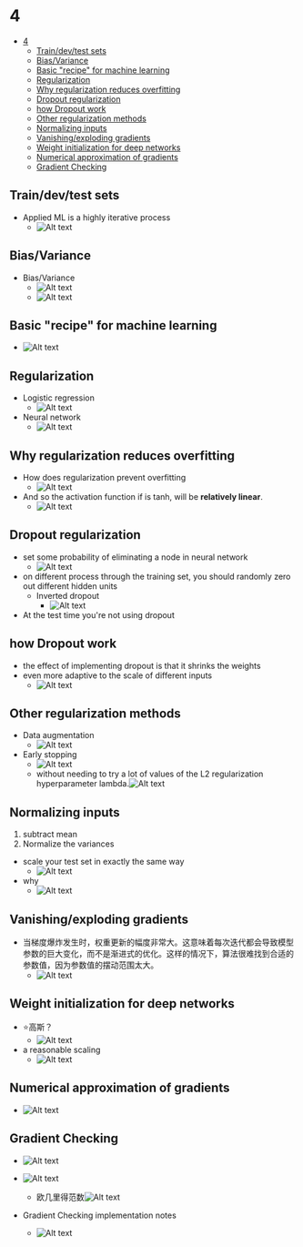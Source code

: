 # 4

- [4](#4)
  - [Train/dev/test sets](#traindevtest-sets)
  - [Bias/Variance](#biasvariance)
  - [Basic "recipe" for machine learning](#basic-recipe-for-machine-learning)
  - [Regularization](#regularization)
  - [Why regularization reduces overfitting](#why-regularization-reduces-overfitting)
  - [Dropout regularization](#dropout-regularization)
  - [how Dropout work](#how-dropout-work)
  - [Other regularization methods](#other-regularization-methods)
  - [Normalizing inputs](#normalizing-inputs)
  - [Vanishing/exploding gradients](#vanishingexploding-gradients)
  - [Weight initialization for deep networks](#weight-initialization-for-deep-networks)
  - [Numerical approximation of gradients](#numerical-approximation-of-gradients)
  - [Gradient Checking](#gradient-checking)

## Train/dev/test sets

- Applied ML is a highly iterative process
  - ![Alt text](images/image-84.png)

## Bias/Variance

- Bias/Variance
  - ![Alt text](images/image-87.png)
  - ![Alt text](images/image-88.png)

## Basic "recipe" for machine learning

- ![Alt text](images/image-89.png)

## Regularization

- Logistic regression
  - ![Alt text](images/image-90.png)
- Neural network
  - ![Alt text](images/image-91.png)

## Why regularization reduces overfitting

- How does regularization prevent overfitting
  - ![Alt text](images/image-92.png)
- And so the activation function if is tanh, will be **relatively linear**.
  - ![Alt text](images/image-93.png)

## Dropout regularization

- set some probability of eliminating a node in neural network
  - ![Alt text](images/image-213.png)
- on different process through the training set, you should randomly zero out different hidden units
  - Inverted dropout
    - ![Alt text](images/image-214.png)
- At the test time you're not using dropout

## how Dropout work

- the effect of implementing dropout is that it shrinks the weights
- even more adaptive to the scale of different inputs
  - ![Alt text](images/image-211.png)

## Other regularization methods

- Data augmentation
  - ![Alt text](images/image-94.png)
- Early stopping
  - ![Alt text](images/image-95.png)
  - without needing to try a lot of values of the L2 regularization hyperparameter lambda.![Alt text](images/image-96.png)

## Normalizing inputs

1. subtract mean
2. Normalize the variances 

- scale your test set in exactly the same way
  - ![Alt text](images/image-97.png)
- why
  - ![Alt text](images/image-98.png)

## Vanishing/exploding gradients

- 当梯度爆炸发生时，权重更新的幅度非常大。这意味着每次迭代都会导致模型参数的巨大变化，而不是渐进式的优化。这样的情况下，算法很难找到合适的参数值，因为参数值的摆动范围太大。
  - ![Alt text](images/image-99.png)

## Weight initialization for deep networks

- ⭐高斯？
  - ![Alt text](images/image-100.png)
- a reasonable scaling
  - ![Alt text](images/image-101.png)

## Numerical approximation of gradients

- ![Alt text](images/image-102.png)

## Gradient Checking

- ![Alt text](images/image-103.png)
- ![Alt text](images/image-105.png)
  - 欧几里得范数![Alt text](images/image-104.png)

- Gradient Checking implementation notes
  - ![Alt text](images/image-106.png)
